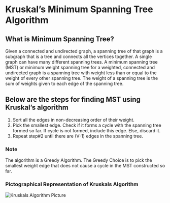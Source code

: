 # Kruskal’s Minimum Spanning Tree Algorithm

## What is Minimum Spanning Tree?

Given a connected and undirected graph, a spanning tree of that graph is a subgraph that is a tree and connects all the vertices together. A single graph can have many different spanning trees. A minimum spanning tree (MST) or minimum weight spanning tree for a weighted, connected and undirected graph is a spanning tree with weight less than or equal to the weight of every other spanning tree. The weight of a spanning tree is the sum of weights given to each edge of the spanning tree.

## Below are the steps for finding MST using Kruskal’s algorithm

1. Sort all the edges in non-decreasing order of their weight.
2. Pick the smallest edge. Check if it forms a cycle with the spanning tree formed so far. If cycle is not formed, include this edge. Else, discard it.
3. Repeat step#2 until there are (V-1) edges in the spanning tree.

### Note 

The algorithm is a Greedy Algorithm. The Greedy Choice is to pick the smallest weight edge that does not cause a cycle in the MST constructed so far.

### Pictographical Representation of Kruskals Algorithm 

![Kruskals Algorithm Picture](https://www.dotnetlovers.com/Images/KruskalsAlgorithmforMinimumSpanningTreeMST110201931155AM.png)

